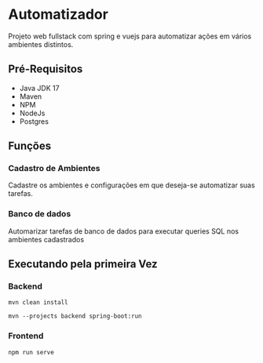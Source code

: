 # Automatizador
Projeto web fullstack com spring e vuejs para automatizar ações em vários ambientes distintos. 

## Pré-Requisitos
- Java JDK 17
- Maven
- NPM
- NodeJs
- Postgres

## Funções

### Cadastro de Ambientes
Cadastre os ambientes e configurações em que deseja-se automatizar suas tarefas.

### Banco de dados 
Automarizar tarefas de banco de dados para executar queries SQL nos ambientes cadastrados 

## Executando pela primeira Vez

### Backend 

`mvn clean install`

`mvn --projects backend spring-boot:run`

### Frontend

`npm run serve`